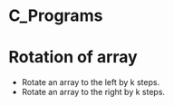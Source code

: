 # C_Programs

# Rotation of array
   - Rotate an array to the left by k steps.
   - Rotate an array to the right by k steps.
